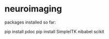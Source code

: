 # neuroimaging

packages installed so far: 

pip install pdoc
pip install SimpleITK
nibabel
scikit


